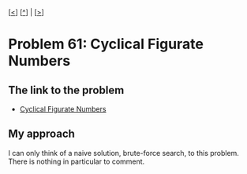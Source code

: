 \[[<](./p0060.md)] \[[^](../README.md)] | \[[>](./p0062.md)]

# Problem 61: Cyclical Figurate Numbers

## The link to the problem

- [Cyclical Figurate Numbers](https://projecteuler.net/problem=61)

## My approach

I can only think of a naive solution, brute-force search, to this problem.
There is nothing in particular to comment.
